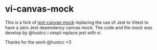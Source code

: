 # vi-canvas-mock

This is a fork of [jest-canvas-mock](https://github.com/hustcc/jest-canvas-mock) replacing the use of Jest to Vitest to have a zero Jest dependancy canvas mock.
The code and the mock was develop by @hustcc i simpli replace jest with vi.

Thanks for the work @hustcc <3
